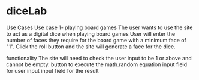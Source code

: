 # diceLab
Use Cases
Use case 1- playing board games
The user wants to use the site to act as a digital dice when playing board games
User will enter the number of faces they require for the board game with a minimum face of "1". Click the roll button and the site will generate a face for the dice.

functionality
The site will need to check the user input to be 1 or above and cannot be empty.
button to execute the math.random equation
input field for user input
input field for the result

